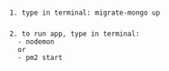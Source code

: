 ###
```
1. type in terminal: migrate-mongo up
```
###
```
2. to run app, type in terminal:
  - nodemon
  or
  - pm2 start
```
